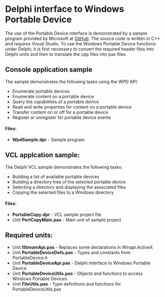 # Delphi interface to Windows Portable Device

The use of the Portable Device interface is demonstrated by a sample program
provided by Microsoft at [GitHub](https://github.com/microsoft/Windows-classic-samples/tree/main/Samples/PortableDeviceCOM). 
The source code is written in C++ and requires Visual Studio. To use the
Windows Portable Device functions under Delphi, it is first necessary to convert 
the required header files into Delphi units and then to translate the cpp files
into pas files. 

## Console application sample
The sample demonstrates the following tasks using the WPD API:  
- Enumerate portable devices
- Enumerate content on a portable device
- Query the capabilities of a portable device
- Read and write properties for content on a portable device
- Transfer content on or off for a portable device
- Register or unregister for portable device events

#### Files:
- **WpdSample.dpr** - Sample program

## VCL applcation sample:
The Delphi VCL sample demonstrates the following tasks:
- Building a list of available portable devices
- Building a directory tree of the selected portable device
- Selecting a directory and displaying the associated files
- Copying the selected files to a Windows directory

#### Files:
- **PortableCopy.dpr** - VCL sample project file
- Unit **PortCopyMain.pas** - Main unit of sample project

## Required units:
- Unit **IStreamApi.pas** - Replaces some declarations in Winapi.ActiveX
- Unit **PortableDeviceDefs.pas** - Types and constants from PortableDevice.h
- Unit **PortableDeviceApi.pas** - Delphi interface to Windows Portable Device
- Unit **PortableDeviceUtils.pas** - Objects and functions to access Windows Portable Devices
- Unit **FileUtils.pas** - Type definitions and functions for PortableDeviceUtils.pas 
